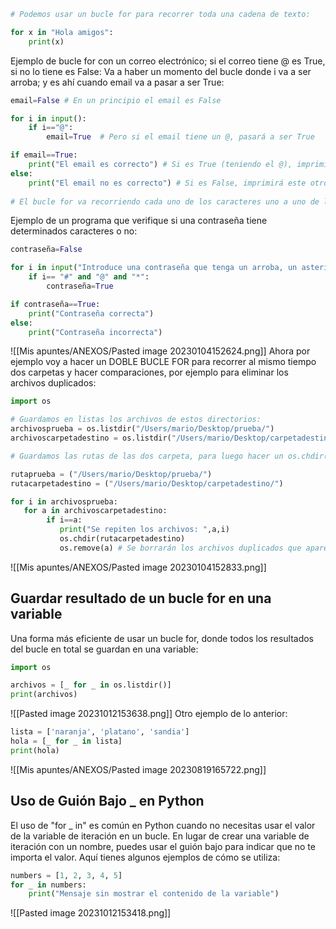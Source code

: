 ```python
# Podemos usar un bucle for para recorrer toda una cadena de texto:

for x in "Hola amigos":
    print(x)
```
Ejemplo de bucle for con un correo electrónico; si el correo tiene @ es True, si no lo tiene es False:
Va a haber un momento del bucle donde i va a ser arroba; y es ahí cuando email va a pasar a ser True:
```python
email=False # En un principio el email es False

for i in input():
    if i=="@":
        email=True  # Pero si el email tiene un @, pasará a ser True

if email==True:
    print("El email es correcto") # Si es True (teniendo el @), imprimirá este mensaje.
else:
    print("El email no es correcto") # Si es False, imprimirá este otro.
    
# El bucle for va recorriendo cada uno de los caracteres uno a uno de la lista.
```
Ejemplo de un programa que verifique si una contraseña tiene determinados caracteres o no:
```python
contraseña=False

for i in input("Introduce una contraseña que tenga un arroba, un asterisco y una almohadilla: "):
    if i== "#" and "@" and "*":
        contraseña=True

if contraseña==True:
    print("Contraseña correcta")
else:
    print("Contraseña incorrecta")
```

![[Mis apuntes/ANEXOS/Pasted image 20230104152624.png]]
Ahora por ejemplo voy a hacer un DOBLE BUCLE FOR para recorrer al mismo tiempo dos carpetas y hacer comparaciones, por ejemplo para eliminar los archivos duplicados:
```python
import os

# Guardamos en listas los archivos de estos directorios:
archivosprueba = os.listdir("/Users/mario/Desktop/prueba/")
archivoscarpetadestino = os.listdir("/Users/mario/Desktop/carpetadestino/")

# Guardamos las rutas de las dos carpeta, para luego hacer un os.chdir() sobre la carpeta donde queramos borrar los archivos duplicados.

rutaprueba = ("/Users/mario/Desktop/prueba/")
rutacarpetadestino = ("/Users/mario/Desktop/carpetadestino/")

for i in archivosprueba:
   for a in archivoscarpetadestino:
        if i==a:
           print("Se repiten los archivos: ",a,i)
           os.chdir(rutacarpetadestino)
           os.remove(a) # Se borrarán los archivos duplicados que aparecerán abajo.
```

![[Mis apuntes/ANEXOS/Pasted image 20230104152833.png]]
## Guardar resultado de un bucle for en una variable
Una forma más eficiente de usar un bucle for, donde todos los resultados del bucle en total se guardan en una variable:
```python
import os

archivos = [_ for _ in os.listdir()]
print(archivos)
```
![[Pasted image 20231012153638.png]]
Otro ejemplo de lo anterior:
```python
lista = ['naranja', 'platano', 'sandia']
hola = [_ for _ in lista]
print(hola)
```
![[Mis apuntes/ANEXOS/Pasted image 20230819165722.png]]
## Uso de Guión Bajo _ en Python
El uso de "for _ in" es común en Python cuando no necesitas usar el valor de la variable de iteración en un bucle. En lugar de crear una variable de iteración con un nombre, puedes usar el guión bajo para indicar que no te importa el valor. Aquí tienes algunos ejemplos de cómo se utiliza:
```python
numbers = [1, 2, 3, 4, 5]
for _ in numbers:
    print("Mensaje sin mostrar el contenido de la variable")
```
![[Pasted image 20231012153418.png]]
